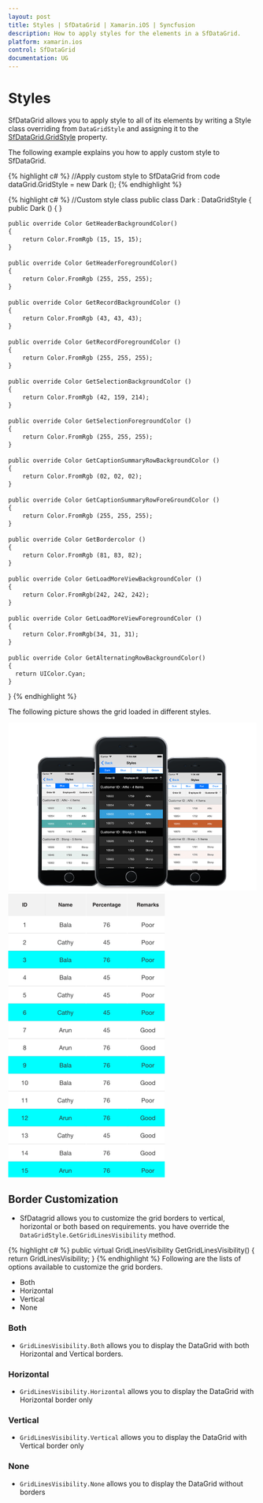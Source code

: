 ```yaml
---
layout: post
title: Styles | SfDataGrid | Xamarin.iOS | Syncfusion
description: How to apply styles for the elements in a SfDataGrid.
platform: xamarin.ios
control: SfDataGrid
documentation: UG
---
```


# Styles

SfDataGrid allows you to apply style to all of its elements by writing a Style class overriding from `DataGridStyle` and assigning it to the [SfDataGrid.GridStyle](http://help.syncfusion.com/cr/cref_files/xamarin/sfdatagrid/Syncfusion.SfDataGrid.XForms~Syncfusion.SfDataGrid.XForms.SfDataGrid~GridStyle.html) property.
  
The following example explains you how to apply custom style to SfDataGrid.

{% highlight c# %}
//Apply custom style to SfDataGrid from code
dataGrid.GridStyle = new Dark ();
{% endhighlight %}

{% highlight c# %}
//Custom style class
public class Dark : DataGridStyle
{
    public Dark ()
    {
    }

    public override Color GetHeaderBackgroundColor()
    {
        return Color.FromRgb (15, 15, 15);
    }

    public override Color GetHeaderForegroundColor()
    {
        return Color.FromRgb (255, 255, 255);
    }

    public override Color GetRecordBackgroundColor ()
    {
        return Color.FromRgb (43, 43, 43);
    }

    public override Color GetRecordForegroundColor ()
    {
        return Color.FromRgb (255, 255, 255);
    }

    public override Color GetSelectionBackgroundColor ()
    {
        return Color.FromRgb (42, 159, 214);
    }

    public override Color GetSelectionForegroundColor ()
    {
        return Color.FromRgb (255, 255, 255);
    }

    public override Color GetCaptionSummaryRowBackgroundColor ()
    {
        return Color.FromRgb (02, 02, 02);
    }

    public override Color GetCaptionSummaryRowForeGroundColor ()
    {
        return Color.FromRgb (255, 255, 255);
    }

    public override Color GetBordercolor ()
    {
        return Color.FromRgb (81, 83, 82);
    }

    public override Color GetLoadMoreViewBackgroundColor ()
    {
        return Color.FromRgb(242, 242, 242);
    }

    public override Color GetLoadMoreViewForegroundColor ()
    {
        return Color.FromRgb(34, 31, 31);
    }
    
    public override Color GetAlternatingRowBackgroundColor()
    {
      return UIColor.Cyan;
    }
} 
{% endhighlight %}

The following picture shows the grid loaded in different styles.

![](SfDataGrid_images/Styles.png)
![](SfDataGrid_images/AlternatingStyle1.png)

## Border Customization

* SfDatagrid allows you to customize the grid borders to vertical, horizontal or both based on requirements. you have override the `DataGridStyle.GetGridLinesVisibility`
method. 

{% highlight c# %}
public virtual GridLinesVisibility GetGridLinesVisibility()
{
    return GridLinesVisibility;
} 
{% endhighlight %}
Following are the lists of options available to customize the grid borders.

* Both
* Horizontal
* Vertical
* None

### Both

*  `GridLinesVisibility.Both` allows you to display the DataGrid with both Horizontal and Vertical borders.

### Horizontal

* `GridLinesVisibility.Horizontal` allows you to display the DataGrid with Horizontal border only

### Vertical

* `GridLinesVisibility.Vertical` allows you to display the DataGrid with Vertical border only

### None

* `GridLinesVisibility.None` allows you to display the DataGrid without borders

